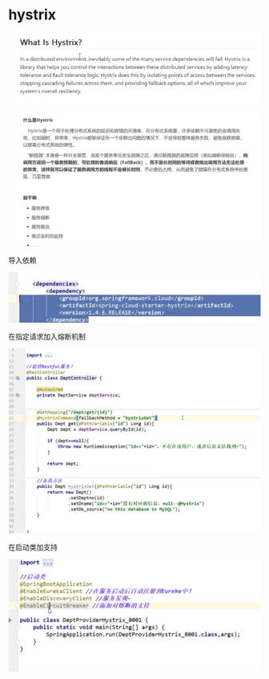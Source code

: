 # hystrix

![](../.gitbook/assets/image%20%28214%29.png)

![](../.gitbook/assets/image%20%28224%29.png)

导入依赖

![](../.gitbook/assets/image%20%28220%29.png)

在指定请求加入熔断机制

![](../.gitbook/assets/image%20%28215%29.png)

在启动类加支持

![](../.gitbook/assets/image%20%28212%29.png)

